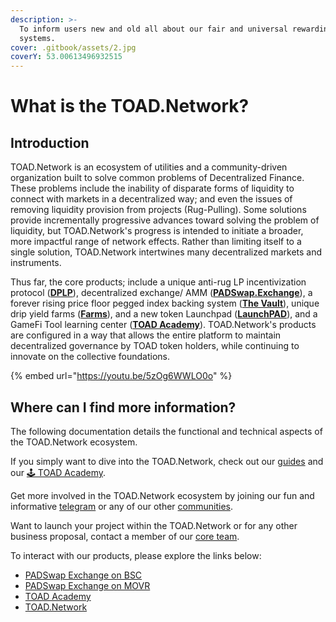 ```yaml
---
description: >-
  To inform users new and old all about our fair and universal rewarding
  systems.
cover: .gitbook/assets/2.jpg
coverY: 53.00613496932515
---
```


# What is the TOAD.Network?

## Introduction

TOAD.Network is an ecosystem of utilities and a community-driven organization built to solve common problems of Decentralized Finance. These problems include the inability of disparate forms of liquidity to connect with markets in a decentralized way; and even the issues of removing liquidity provision from projects (Rug-Pulling). Some solutions provide incrementally progressive advances toward solving the problem of liquidity, but TOAD.Network's progress is intended to initiate a broader, more impactful range of network effects. Rather than limiting itself to a single solution, TOAD.Network intertwines many decentralized markets and instruments.

Thus far, the core products; include a unique anti-rug LP incentivization protocol ([**DPLP**](concepts/dplp.md)), decentralized exchange/ AMM ([**PADSwap.Exchange**](products/padswap/)), a forever rising price floor pegged index backing system ([**The Vault**](concepts/the-vault.md)), unique drip yield farms ([**Farms**](products/farms/)), and a new token Launchpad ([**LaunchPAD**](products/launchpad.md)), and a GameFi Tool learning center ([**TOAD Academy**](games/toad-academy.md)). TOAD.Network's products are configured in a way that allows the entire platform to maintain decentralized governance by TOAD token holders, while continuing to innovate on the collective foundations.

{% embed url="https://youtu.be/5zOg6WWLO0o" %}

## Where can I find more information?

The following documentation details the functional and technical aspects of the TOAD.Network ecosystem.

If you simply want to dive into the TOAD.Network, check out our [guides](guides/) and our [🕹 TOAD Academy](games/toad-academy.md).

Get more involved in the TOAD.Network ecosystem by joining our fun and informative [telegram](https://t.me/toadnetwork) or any of our other [communities](project/community.md).

Want to launch your project within the TOAD.Network or for any other business proposal, contact a member of our [core team](project/team.md).

To interact with our products, please explore the links below:

* [PADSwap Exchange on BSC](https://dapps.padswap.exchange)
* [PADSwap Exchange on MOVR](https://movr.padswap.exchange)
* [TOAD Academy](https://toad.academy)
* [TOAD.Network](https://toad.network)
